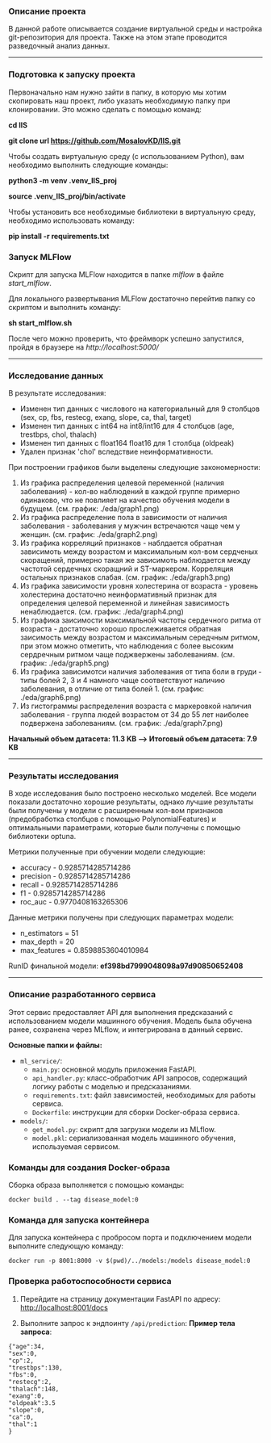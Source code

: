 ### Описание проекта

В данной работе описывается создание виртуальной среды и настройка git-репозитория для проекта. Также на этом этапе проводится разведочный анализ данных.

---

### Подготовка к запуску проекта

Первоначально нам нужно зайти в папку, в которую мы хотим скопировать наш проект, либо указать необходимую папку при клонировании. Это можно сделать с помощью команд:

**cd IIS**

**git clone url https://github.com/MosalovKD/IIS.git**

Чтобы создать виртуальную среду (с использованием Python), вам необходимо выполнить следующие команды:

**python3 -m venv .venv_IIS_proj**

**source .venv_IIS_proj/bin/activate**

Чтобы установить все необходимые библиотеки в виртуальную среду, необходимо использовать команду:

**pip install -r requirements.txt**

### Запуск MLFlow

Скрипт для запуска MLFlow находится в папке *mlflow* в файле *start_mlflow*.

Для локального развертывания MLFlow достаточно перейтив папку со скриптом и выполнить команду:

**sh start_mlflow.sh**

После чего можно проверить, что фреймворк успешно запустился, пройдя в браузере на *http://localhost:5000/*

---

### Исследование данных

В результате исследования:

* Изменен тип данных с числового на категориальный для 9 столбцов (sex, cp, fbs, restecg, exang, slope, ca, thal, target)
* Изменен тип данных с int64 на int8/int16 для 4 столбцов (age, trestbps, chol, thalach)
* Изменен тип данных с float164 float16 для 1 столбца (oldpeak)
* Удален признак 'chol' вследствие неинформативности.

При построении графиков были выделены следующие закономерности:

1. Из графика распределения целевой переменной (наличия заболевания) - кол-во наблюдений в каждой группе примерно одинаково, что не повлияет на качество обучения модели в будущем. (см. график: ./eda/graph1.png)
2. Из графика распределение пола в зависимости от наличия заболевания - заболевания у мужчин встречаются чаще чем у женщин. (см. график: ./eda/graph2.png)
3. Из графика корреляций признаков - наблдается обратная зависимоть между возрастом и максимальным кол-вом сердченых скоращений, примерно такая же зависимоть наблюдается между частотой сердечных скоращний и ST-маркером. Корреляция остальных признаков слабая. (см. график: ./eda/graph3.png)
4. Из графика зависимости уровня холестерина от возраста - уровень холестерина достаточно неинформативный признак для определения целевой переменной и линейная зависимость ненаблюдается. (см. график: ./eda/graph4.png)
5. Из графика заисимости максимальной частоты сердечного ритма от возраста - достаточно хорошо прослеживается обратная заисимость между возрастом и максимальным середчным ритмом, при этом можно отметить, что наблюдения с более высоким сердречным ритмом чаще поджвержены заболеваниям. (см. график: ./eda/graph5.png)
6. Из графика зависимотси наличия заболевания от типа боли в груди - типы болей 2, 3 и 4 намного чаще соответствуют наличию заболевания, в отличие от типа болей 1. (см. график: ./eda/graph6.png)
7. Из гистограммы распределения возраста с маркеровкой наличия заболевания - группа людей возрастом от 34 до 55 лет наиболее подвержена заболеваниям. (см. график: ./eda/graph7.png)


**Начальный объем датасета: 11.3 KB —> Итоговый объем датасета: 7.9 KB**

---

### Результаты исследования

В ходе исследования было построено несколько моделей. Все модели показали достаточно хорошие результаты, однако лучшие результаты были получены у модели с расширенным кол-вом признаков (предобработка столбцов с помощью PolynomialFeatures) и оптимальными параметрами, которые были получены с помощью библиотеки optuna.

Метрики полученные при обучении модели следующие:

* accuracy - 0.9285714285714286
* precision - 0.9285714285714286
* recall - 0.9285714285714286
* f1 - 0.9285714285714286
* roc_auc - 0.9770408163265306

Данные метрики получены при следующих параметрах модели:

* n_estimators = 51
* max_depth = 20
* max_features = 0.8598853604010984

RunID финальной модели: **ef398bd7999048098a97d90850652408**

---

### Описание разработанного сервиса
Этот сервис предоставляет API для выполнения предсказаний с использованием модели машинного обучения. Модель была обучена ранее, сохранена через MLflow, и интегрирована в данный сервис.

**Основные папки и файлы:**
- `ml_service/`:
  - `main.py`: основной модуль приложения FastAPI.
  - `api_handler.py`: класс-обработчик API запросов, содержащий логику работы с моделью и предсказаниями.
  - `requirements.txt`: файл зависимостей, необходимых для работы сервиса.
  - `Dockerfile`: инструкции для сборки Docker-образа сервиса.
- `models/`:
  - `get_model.py`: скрипт для загрузки модели из MLflow.
  - `model.pkl`: сериализованная модель машинного обучения, используемая сервисом.
  
### Команды для создания Docker-образа
Сборка образа выполняется с помощью команды:
```
docker build . --tag disease_model:0
```

### Команда для запуска контейнера
Для запуска контейнера с пробросом порта и подключением модели выполните следующую команду:
```
docker run -p 8001:8000 -v $(pwd)/../models:/models disease_model:0
```
### Проверка работоспособности сервиса
1. Перейдите на страницу документации FastAPI по адресу:
   [http://localhost:8001/docs](http://localhost:8001/docs)

2. Выполните запрос к эндпоинту `/api/prediction`:
   **Пример тела запроса**:
```  
{"age":34,
"sex":0,
"cp":2,
"trestbps":130,
"fbs":0,
"restecg":2,
"thalach":148,
"exang":0,
"oldpeak":3.5
"slope":0,
"ca":0,
"thal":1 
}
```
